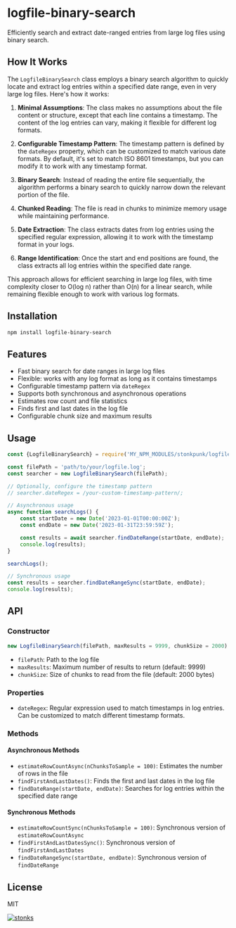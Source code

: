 # logfile-binary-search

Efficiently search and extract date-ranged entries from large log files using binary search.

## How It Works

The `LogfileBinarySearch` class employs a binary search algorithm to quickly locate and extract log entries within a specified date range, even in very large log files. Here's how it works:

1. **Minimal Assumptions**: The class makes no assumptions about the file content or structure, except that each line contains a timestamp. The content of the log entries can vary, making it flexible for different log formats.

2. **Configurable Timestamp Pattern**: The timestamp pattern is defined by the `dateRegex` property, which can be customized to match various date formats. By default, it's set to match ISO 8601 timestamps, but you can modify it to work with any timestamp format.

3. **Binary Search**: Instead of reading the entire file sequentially, the algorithm performs a binary search to quickly narrow down the relevant portion of the file.

4. **Chunked Reading**: The file is read in chunks to minimize memory usage while maintaining performance.

5. **Date Extraction**: The class extracts dates from log entries using the specified regular expression, allowing it to work with the timestamp format in your logs.

6. **Range Identification**: Once the start and end positions are found, the class extracts all log entries within the specified date range.

This approach allows for efficient searching in large log files, with time complexity closer to O(log n) rather than O(n) for a linear search, while remaining flexible enough to work with various log formats.

## Installation

```bash
npm install logfile-binary-search
```

## Features

- Fast binary search for date ranges in large log files
- Flexible: works with any log format as long as it contains timestamps
- Configurable timestamp pattern via `dateRegex`
- Supports both synchronous and asynchronous operations
- Estimates row count and file statistics
- Finds first and last dates in the log file
- Configurable chunk size and maximum results

## Usage

```javascript
const {LogfileBinarySearch} = require('MY_NPM_MODULES/stonkpunk/logfile-binary-search/index');

const filePath = 'path/to/your/logfile.log';
const searcher = new LogfileBinarySearch(filePath);

// Optionally, configure the timestamp pattern
// searcher.dateRegex = /your-custom-timestamp-pattern/;

// Asynchronous usage
async function searchLogs() {
    const startDate = new Date('2023-01-01T00:00:00Z');
    const endDate = new Date('2023-01-31T23:59:59Z');

    const results = await searcher.findDateRange(startDate, endDate);
    console.log(results);
}

searchLogs();

// Synchronous usage
const results = searcher.findDateRangeSync(startDate, endDate);
console.log(results);
```

## API

### Constructor

```javascript
new LogfileBinarySearch(filePath, maxResults = 9999, chunkSize = 2000)
```

- `filePath`: Path to the log file
- `maxResults`: Maximum number of results to return (default: 9999)
- `chunkSize`: Size of chunks to read from the file (default: 2000 bytes)

### Properties

- `dateRegex`: Regular expression used to match timestamps in log entries. Can be customized to match different timestamp formats.

### Methods

#### Asynchronous Methods

- `estimateRowCountAsync(nChunksToSample = 100)`: Estimates the number of rows in the file
- `findFirstAndLastDates()`: Finds the first and last dates in the log file
- `findDateRange(startDate, endDate)`: Searches for log entries within the specified date range

#### Synchronous Methods

- `estimateRowCountSync(nChunksToSample = 100)`: Synchronous version of `estimateRowCountAsync`
- `findFirstAndLastDatesSync()`: Synchronous version of `findFirstAndLastDates`
- `findDateRangeSync(startDate, endDate)`: Synchronous version of `findDateRange`

## License

MIT

[![stonks](https://i.imgur.com/UpDxbfe.png)](https://www.npmjs.com/~stonkpunk)